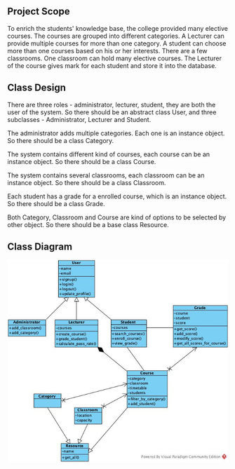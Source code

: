 ## Project Scope
To enrich the students' knowledge base, the college provided many elective courses. 
The courses are grouped into different categories. A Lecturer can provide multiple courses 
for more than one category.
A student can choose more than one courses based on his or her interests.
There are a few classrooms. One classroom can hold many elective courses.
The Lecturer of the course gives mark for each student and store it into the database.

## Class Design
There are three roles - administrator, lecturer, student, they are both the user of the system. So there should be an abstract class User, and three subclasses - Administrator, Lecturer and Student.

The administrator adds multiple categories. Each one is an instance object. So there should be a class Category.

The system contains different kind of courses, each course can be an instance object. So there should be a class Course.

The system contains several classrooms, each classroom can be an instance object. So there should be a class Classroom.

Each student has a grade for a enrolled course, which is an instance object. So there should be a class Grade.

Both Category, Classroom and Course are kind of options to be selected by other object. So there should be a base class Resource.

## Class Diagram

![](class_diagram.jpg)